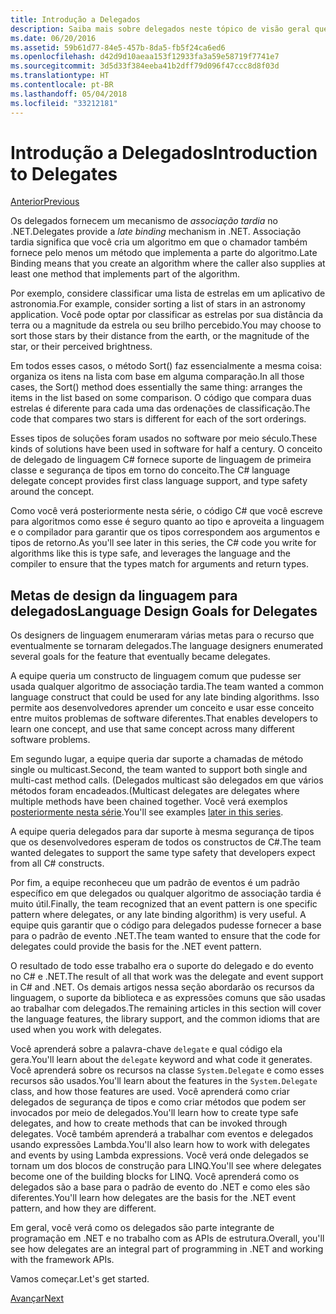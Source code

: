 ```yaml
---
title: Introdução a Delegados
description: Saiba mais sobre delegados neste tópico de visão geral que apresenta os conceitos básicos e discute as metas de design da linguagem para delegados.
ms.date: 06/20/2016
ms.assetid: 59b61d77-84e5-457b-8da5-fb5f24ca6ed6
ms.openlocfilehash: d42d9d10aeaa153f12933fa3a59e58719f7741e7
ms.sourcegitcommit: 3d5d33f384eeba41b2dff79d096f47ccc8d8f03d
ms.translationtype: HT
ms.contentlocale: pt-BR
ms.lasthandoff: 05/04/2018
ms.locfileid: "33212181"
---
```

# <a name="introduction-to-delegates"></a><span data-ttu-id="aa714-103">Introdução a Delegados</span><span class="sxs-lookup"><span data-stu-id="aa714-103">Introduction to Delegates</span></span>

[<span data-ttu-id="aa714-104">Anterior</span><span class="sxs-lookup"><span data-stu-id="aa714-104">Previous</span></span>](delegates-events.md)

<span data-ttu-id="aa714-105">Os delegados fornecem um mecanismo de *associação tardia* no .NET.</span><span class="sxs-lookup"><span data-stu-id="aa714-105">Delegates provide a *late binding* mechanism in .NET.</span></span> <span data-ttu-id="aa714-106">Associação tardia significa que você cria um algoritmo em que o chamador também fornece pelo menos um método que implementa a parte do algoritmo.</span><span class="sxs-lookup"><span data-stu-id="aa714-106">Late Binding means that you create an algorithm where the caller also supplies at least one method that implements part of the algorithm.</span></span>

<span data-ttu-id="aa714-107">Por exemplo, considere classificar uma lista de estrelas em um aplicativo de astronomia.</span><span class="sxs-lookup"><span data-stu-id="aa714-107">For example, consider sorting a list of stars in an astronomy application.</span></span>
<span data-ttu-id="aa714-108">Você pode optar por classificar as estrelas por sua distância da terra ou a magnitude da estrela ou seu brilho percebido.</span><span class="sxs-lookup"><span data-stu-id="aa714-108">You may choose to sort those stars by their distance from the earth, or the magnitude of the star, or their perceived brightness.</span></span>

<span data-ttu-id="aa714-109">Em todos esses casos, o método Sort() faz essencialmente a mesma coisa: organiza os itens na lista com base em alguma comparação.</span><span class="sxs-lookup"><span data-stu-id="aa714-109">In all those cases, the Sort() method does essentially the same thing: arranges the items in the list based on some comparison.</span></span> <span data-ttu-id="aa714-110">O código que compara duas estrelas é diferente para cada uma das ordenações de classificação.</span><span class="sxs-lookup"><span data-stu-id="aa714-110">The code that compares two stars is different for each of the sort orderings.</span></span>

<span data-ttu-id="aa714-111">Esses tipos de soluções foram usados no software por meio século.</span><span class="sxs-lookup"><span data-stu-id="aa714-111">These kinds of solutions have been used in software for half a century.</span></span>
<span data-ttu-id="aa714-112">O conceito de delegado de linguagem C# fornece suporte de linguagem de primeira classe e segurança de tipos em torno do conceito.</span><span class="sxs-lookup"><span data-stu-id="aa714-112">The C# language delegate concept provides first class language support, and type safety around the concept.</span></span>

<span data-ttu-id="aa714-113">Como você verá posteriormente nesta série, o código C# que você escreve para algoritmos como esse é seguro quanto ao tipo e aproveita a linguagem e o compilador para garantir que os tipos correspondem aos argumentos e tipos de retorno.</span><span class="sxs-lookup"><span data-stu-id="aa714-113">As you'll see later in this series, the C# code you write for algorithms like this is type safe, and leverages the language and the compiler to ensure that the types match for arguments and return types.</span></span>

## <a name="language-design-goals-for-delegates"></a><span data-ttu-id="aa714-114">Metas de design da linguagem para delegados</span><span class="sxs-lookup"><span data-stu-id="aa714-114">Language Design Goals for Delegates</span></span>

<span data-ttu-id="aa714-115">Os designers de linguagem enumeraram várias metas para o recurso que eventualmente se tornaram delegados.</span><span class="sxs-lookup"><span data-stu-id="aa714-115">The language designers enumerated several goals for the feature that eventually became delegates.</span></span>

<span data-ttu-id="aa714-116">A equipe queria um constructo de linguagem comum que pudesse ser usada qualquer algoritmo de associação tardia.</span><span class="sxs-lookup"><span data-stu-id="aa714-116">The team wanted a common language construct that could be used for any late binding algorithms.</span></span> <span data-ttu-id="aa714-117">Isso permite aos desenvolvedores aprender um conceito e usar esse conceito entre muitos problemas de software diferentes.</span><span class="sxs-lookup"><span data-stu-id="aa714-117">That enables developers to learn one concept, and use that same concept across many different software problems.</span></span>

<span data-ttu-id="aa714-118">Em segundo lugar, a equipe queria dar suporte a chamadas de método single ou multicast.</span><span class="sxs-lookup"><span data-stu-id="aa714-118">Second, the team wanted to support both single and multi-cast method calls.</span></span> <span data-ttu-id="aa714-119">(Delegados multicast são delegados em que vários métodos foram encadeados.</span><span class="sxs-lookup"><span data-stu-id="aa714-119">(Multicast delegates are delegates where multiple methods have been chained together.</span></span> <span data-ttu-id="aa714-120">Você verá exemplos [posteriormente nesta série](delegate-class.md).</span><span class="sxs-lookup"><span data-stu-id="aa714-120">You'll see examples [later in this series](delegate-class.md).</span></span> 

<span data-ttu-id="aa714-121">A equipe queria delegados para dar suporte à mesma segurança de tipos que os desenvolvedores esperam de todos os constructos de C#.</span><span class="sxs-lookup"><span data-stu-id="aa714-121">The team wanted delegates to support the same type safety that developers expect from all C# constructs.</span></span> 

<span data-ttu-id="aa714-122">Por fim, a equipe reconheceu que um padrão de eventos é um padrão específico em que delegados ou qualquer algoritmo de associação tardia é muito útil.</span><span class="sxs-lookup"><span data-stu-id="aa714-122">Finally, the team recognized that an event pattern is one specific pattern where delegates, or any late binding algorithm) is very useful.</span></span> <span data-ttu-id="aa714-123">A equipe quis garantir que o código para delegados pudesse fornecer a base para o padrão de evento .NET.</span><span class="sxs-lookup"><span data-stu-id="aa714-123">The team wanted to ensure that the code for delegates could provide the basis for the .NET event pattern.</span></span>

<span data-ttu-id="aa714-124">O resultado de todo esse trabalho era o suporte do delegado e do evento no C# e .NET.</span><span class="sxs-lookup"><span data-stu-id="aa714-124">The result of all that work was the delegate and event support in C# and .NET.</span></span> <span data-ttu-id="aa714-125">Os demais artigos nessa seção abordarão os recursos da linguagem, o suporte da biblioteca e as expressões comuns que são usadas ao trabalhar com delegados.</span><span class="sxs-lookup"><span data-stu-id="aa714-125">The remaining articles in this section will cover the language features, the library support, and the common idioms that are used when you work with delegates.</span></span>

<span data-ttu-id="aa714-126">Você aprenderá sobre a palavra-chave `delegate` e qual código ela gera.</span><span class="sxs-lookup"><span data-stu-id="aa714-126">You'll learn about the `delegate` keyword and what code it generates.</span></span> <span data-ttu-id="aa714-127">Você aprenderá sobre os recursos na classe `System.Delegate` e como esses recursos são usados.</span><span class="sxs-lookup"><span data-stu-id="aa714-127">You'll learn about the features in the `System.Delegate` class, and how those features are used.</span></span> <span data-ttu-id="aa714-128">Você aprenderá como criar delegados de segurança de tipos e como criar métodos que podem ser invocados por meio de delegados.</span><span class="sxs-lookup"><span data-stu-id="aa714-128">You'll learn how to create type safe delegates, and how to create methods that can be invoked through delegates.</span></span> <span data-ttu-id="aa714-129">Você também aprenderá a trabalhar com eventos e delegados usando expressões Lambda.</span><span class="sxs-lookup"><span data-stu-id="aa714-129">You'll also learn how to work with delegates and events by using Lambda expressions.</span></span> <span data-ttu-id="aa714-130">Você verá onde delegados se tornam um dos blocos de construção para LINQ.</span><span class="sxs-lookup"><span data-stu-id="aa714-130">You'll see where delegates become one of the building blocks for LINQ.</span></span> <span data-ttu-id="aa714-131">Você aprenderá como os delegados são a base para o padrão de evento do .NET e como eles são diferentes.</span><span class="sxs-lookup"><span data-stu-id="aa714-131">You'll learn how delegates are the basis for the .NET event pattern, and how they are different.</span></span>

<span data-ttu-id="aa714-132">Em geral, você verá como os delegados são parte integrante de programação em .NET e no trabalho com as APIs de estrutura.</span><span class="sxs-lookup"><span data-stu-id="aa714-132">Overall, you'll see how delegates are an integral part of programming in .NET and working with the framework APIs.</span></span>

<span data-ttu-id="aa714-133">Vamos começar.</span><span class="sxs-lookup"><span data-stu-id="aa714-133">Let's get started.</span></span>

[<span data-ttu-id="aa714-134">Avançar</span><span class="sxs-lookup"><span data-stu-id="aa714-134">Next</span></span>](delegate-class.md)
